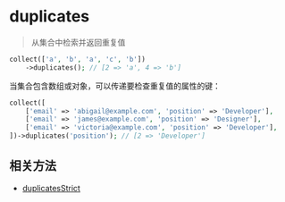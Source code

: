 # duplicates

> 从集合中检索并返回重复值

```php
collect(['a', 'b', 'a', 'c', 'b'])
    ->duplicates(); // [2 => 'a', 4 => 'b']
```

当集合包含数组或对象，可以传递要检查重复值的属性的键：

```php
collect([
    ['email' => 'abigail@example.com', 'position' => 'Developer'],
    ['email' => 'james@example.com', 'position' => 'Designer'],
    ['email' => 'victoria@example.com', 'position' => 'Developer'],
])->duplicates('position'); // [2 => 'Developer']
```

## 相关方法

- [duplicatesStrict](duplicatesStrict.md)